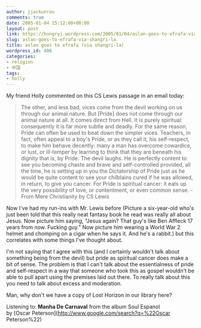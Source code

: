 ```yaml
---
author: jjackunrau
comments: true
date: 2005-01-04 15:12:00+00:00
layout: post
link: https://hungryj.wordpress.com/2005/01/04/aslan-goes-to-efrafa-via-shangri-la/
slug: aslan-goes-to-efrafa-via-shangri-la
title: aslan goes to efrafa (via shangri-la)
wordpress_id: 406
categories:
- religion
- 中国
tags:
- holly
---
```


My friend Holly commented on this CS Lewis passage in an email today: 

<blockquote>The other, and less bad, vices come from the devil working on us through our animal nature.  But [Pride] does not come through our animal nature at all.  It comes direct from Hell.  It is purely spiritual: consequently it is far more subtle and deadly.  For the same reason, Pride can often be used to beat down the simpler vices. Teachers, in fact, often appeal to a boy's Pride, or as they call it, his self-respect, to make him behave decently: many a man has overcome cowardice, or lust, or ill-temper by learning to think that they are beneath his dignity that is, by Pride.  The devil laughs.  He is perfectly content to see you becoming chaste and brave and self-controlled provided, all the time, he is setting up in you the Dictatorship of Pride just as he would be quite content to see your chilblains cured if he was allowed, in return, to give you cancer.  For Pride is spiritual cancer: it eats up the very possibility of love, or contentment, or even common sense.   
- From Mere Christianity by CS Lewis</blockquote>

Now I've had my run-ins with Mr. Lewis before (Picture a six-year-old who's just been told that this really neat fantasy book he read was really all about Jesus. Now picture him saying, "Jesus again? That guy's like Ben Affleck 17 years from now.  Fucking guy."  Now picture him wearing a World War 2 helmet and chomping on a cigar when he says it.  And he's a rabbit.) but this correlates with some things I've thought about.  
  
I'm not saying that I agree with this (and I certainly wouldn't talk about something being from the devil) but pride as spiritual cancer does make a bit of sense.  The problem is that I can't talk about the essentialness of pride and self-respect in a way that someone who took this as gospel wouldn't be able to pull apart using the premises laid out there.  To really talk about this you need to talk about excess and moderation.  
  
Man, why don't we have a copy of Lost Horizon in our library here?  
  
Listening to: **Manha De Carnaval** from the album Soul Espanol   
by [Oscar Peterson](http://www.google.com/search?q=%22Oscar Peterson%22)
